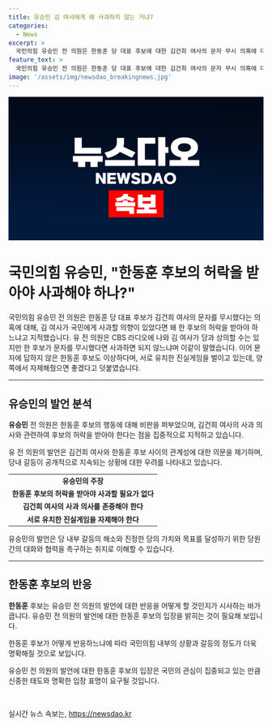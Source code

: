 ```yaml
---
title: 유승민 김 여사에게 왜 사과하지 않는 거냐?
categories:
  - News
excerpt: >
  국민의힘 유승민 전 의원은 한동훈 당 대표 후보에 대한 김건희 여사의 문자 무시 의혹에 대해, 김 여사의 사과가 필요하다면 왜 후보의 허락을 받아야 하는지 의문 제기했습니다. 한편, 한동훈 후보 또한 문자에 대한 답변을 회피하고 있다고 지적하며 양쪽이 유치한 진실게임을 벌이고 있다고 비판했습니다.
feature_text: >
  국민의힘 유승민 전 의원은 한동훈 당 대표 후보에 대한 김건희 여사의 문자 무시 의혹에 대해, 김 여사의 사과가 필요하다면 왜 후보의 허락을 받아야 하는지 의문 제기했습니다. 한편, 한동훈 후보 또한 문자에 대한 답변을 회피하고 있다고 지적하며 양쪽이 유치한 진실게임을 벌이고 있다고 비판했습니다.
image: '/assets/img/newsdao_breakingnews.jpg'
---
```


<p><img src="/assets/img/newsdao_breakingnews.jpg" alt="cryptoinkorea 속보" /></p>

<h1>국민의힘 유승민, "한동훈 후보의 허락을 받아야 사과해야 하나?"</h1>

<p data-ke-size="size16">국민의힘 유승민 전 의원은 한동훈 당 대표 후보가 김건희 여사의 문자를 무시했다는 의혹에 대해, 김 여사가 국민에게 사과할 의향이 있었다면 왜 한 후보의 허락을 받아야 하느냐고 지적했습니다. 유 전 의원은 CBS 라디오에 나와 김 여사가 당과 상의할 수는 있지만 한 후보가 문자를 무시했다면 사과하면 되지 않느냐며 이같이 말했습니다. 이어 문자에 답하지 않은 한동훈 후보도 이상하다며, 서로 유치한 진실게임을 벌이고 있는데, 양쪽에서 자제해줬으면 좋겠다고 덧붙였습니다.</p>

<hr>

<h2 data-ke-size="size26">유승민의 발언 분석</h2>

<p data-ke-size="size16"><b>유승민</b> 전 의원은 한동훈 후보의 행동에 대해 비판을 퍼부었으며, 김건희 여사의 사과 의사와 관련하여 후보의 허락을 받아야 한다는 점을 집중적으로 지적하고 있습니다.</p>

<p data-ke-size="size16">유 전 의원의 발언은 김건희 여사와 한동훈 후보 사이의 관계성에 대한 의문을 제기하며, 당내 갈등이 공개적으로 지속되는 상황에 대한 우려를 나타내고 있습니다.</p>

<table>
    <tr>
        <td style="text-align: center; height: 17px;"><b>유승민의 주장</b></td>
    </tr>
    <tr>
        <td style="text-align: center; height: 17px;"><b>한동훈 후보의 허락을 받아야 사과할 필요가 없다</b></td>
    </tr>
    <tr>
        <td style="text-align: center; height: 17px;"><b>김건희 여사의 사과 의사를 존중해야 한다</b></td>
    </tr>
    <tr>
        <td style="text-align: center; height: 17px;"><b>서로 유치한 진실게임을 자제해야 한다</b></td>
    </tr>
</table>

<p data-ke-size="size16">유승민의 발언은 당 내부 갈등의 해소와 진정한 당의 가치와 목표를 달성하기 위한 당원 간의 대화와 협력을 촉구하는 취지로 이해할 수 있습니다.</p>

<hr>

<h2 data-ke-size="size26">한동훈 후보의 반응</h2>

<p data-ke-size="size16"><b>한동훈</b> 후보는 유승민 전 의원의 발언에 대한 반응을 어떻게 할 것인지가 시사하는 바가 큽니다. 유승민 전 의원의 발언에 대한 한동훈 후보의 입장을 밝히는 것이 필요해 보입니다.</p>

<p data-ke-size="size16">한동훈 후보가 어떻게 반응하느냐에 따라 국민의힘 내부의 상황과 갈등의 정도가 더욱 명확해질 것으로 보입니다.</p>

<p data-ke-size="size16">유승민 전 의원의 발언에 대한 한동훈 후보의 입장은 국민의 관심이 집중되고 있는 만큼 신중한 태도와 명확한 입장 표명이 요구될 것입니다.</p>

<p data-ke-size="size16">&nbsp;</p>
실시간 뉴스 속보는, <a href="https://newsdao.kr" rel="dofollow">https://newsdao.kr</a>


